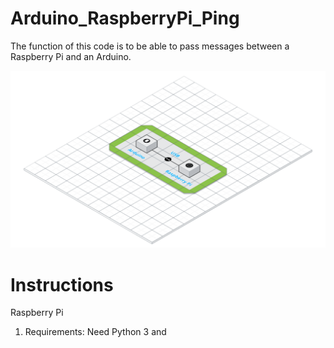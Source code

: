 # Arduino_RaspberryPi_Ping

The function of this code is to be able to pass messages between a Raspberry Pi and an Arduino.

![Diagram](https://raw.githubusercontent.com/himalayanelixir/Arduino_RaspberryPi_Ping/master/images/Arduino_RaspberryPi_Ping.png)

# Instructions

Raspberry Pi
 
 1. Requirements: Need Python 3 and 